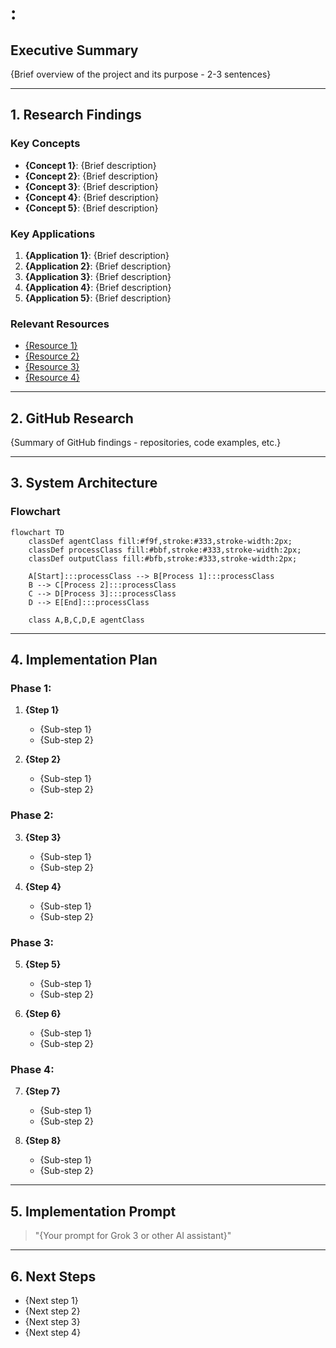 
# :

## Executive Summary

{Brief overview of the project and its purpose - 2-3 sentences}

---

## 1. Research Findings

### Key Concepts

- **{Concept 1}**: {Brief description}
- **{Concept 2}**: {Brief description}
- **{Concept 3}**: {Brief description}
- **{Concept 4}**: {Brief description}
- **{Concept 5}**: {Brief description}

### Key Applications

1. **{Application 1}**: {Brief description}
2. **{Application 2}**: {Brief description}
3. **{Application 3}**: {Brief description}
4. **{Application 4}**: {Brief description}
5. **{Application 5}**: {Brief description}

### Relevant Resources

- [{Resource 1}]({URL})
- [{Resource 2}]({URL})
- [{Resource 3}]({URL})
- [{Resource 4}]({URL})

---

## 2. GitHub Research

{Summary of GitHub findings - repositories, code examples, etc.}

---

## 3. System Architecture

### Flowchart

```mermaid
flowchart TD
    classDef agentClass fill:#f9f,stroke:#333,stroke-width:2px;
    classDef processClass fill:#bbf,stroke:#333,stroke-width:2px;
    classDef outputClass fill:#bfb,stroke:#333,stroke-width:2px;

    A[Start]:::processClass --> B[Process 1]:::processClass
    B --> C[Process 2]:::processClass
    C --> D[Process 3]:::processClass
    D --> E[End]:::processClass

    class A,B,C,D,E agentClass
```

---

## 4. Implementation Plan

### Phase 1:

1. **{Step 1}**

   - {Sub-step 1}
   - {Sub-step 2}
2. **{Step 2}**

   - {Sub-step 1}
   - {Sub-step 2}

### Phase 2:

3. **{Step 3}**

   - {Sub-step 1}
   - {Sub-step 2}
4. **{Step 4}**

   - {Sub-step 1}
   - {Sub-step 2}

### Phase 3:

5. **{Step 5}**

   - {Sub-step 1}
   - {Sub-step 2}
6. **{Step 6}**

   - {Sub-step 1}
   - {Sub-step 2}

### Phase 4:

7. **{Step 7}**

   - {Sub-step 1}
   - {Sub-step 2}
8. **{Step 8}**

   - {Sub-step 1}
   - {Sub-step 2}

---

## 5. Implementation Prompt

> "{Your prompt for Grok 3 or other AI assistant}"

---

## 6. Next Steps

- {Next step 1}
- {Next step 2}
- {Next step 3}
- {Next step 4}

<style>#mermaid-1740630925612{font-family:sans-serif;font-size:16px;fill:#333;}#mermaid-1740630925612 .error-icon{fill:#552222;}#mermaid-1740630925612 .error-text{fill:#552222;stroke:#552222;}#mermaid-1740630925612 .edge-thickness-normal{stroke-width:2px;}#mermaid-1740630925612 .edge-thickness-thick{stroke-width:3.5px;}#mermaid-1740630925612 .edge-pattern-solid{stroke-dasharray:0;}#mermaid-1740630925612 .edge-pattern-dashed{stroke-dasharray:3;}#mermaid-1740630925612 .edge-pattern-dotted{stroke-dasharray:2;}#mermaid-1740630925612 .marker{fill:#333333;}#mermaid-1740630925612 .marker.cross{stroke:#333333;}#mermaid-1740630925612 svg{font-family:sans-serif;font-size:16px;}#mermaid-1740630925612 .label{font-family:sans-serif;color:#333;}#mermaid-1740630925612 .label text{fill:#333;}#mermaid-1740630925612 .node rect,#mermaid-1740630925612 .node circle,#mermaid-1740630925612 .node ellipse,#mermaid-1740630925612 .node polygon,#mermaid-1740630925612 .node path{fill:#ECECFF;stroke:#9370DB;stroke-width:1px;}#mermaid-1740630925612 .node .label{text-align:center;}#mermaid-1740630925612 .node.clickable{cursor:pointer;}#mermaid-1740630925612 .arrowheadPath{fill:#333333;}#mermaid-1740630925612 .edgePath .path{stroke:#333333;stroke-width:1.5px;}#mermaid-1740630925612 .flowchart-link{stroke:#333333;fill:none;}#mermaid-1740630925612 .edgeLabel{background-color:#e8e8e8;text-align:center;}#mermaid-1740630925612 .edgeLabel rect{opacity:0.5;background-color:#e8e8e8;fill:#e8e8e8;}#mermaid-1740630925612 .cluster rect{fill:#ffffde;stroke:#aaaa33;stroke-width:1px;}#mermaid-1740630925612 .cluster text{fill:#333;}#mermaid-1740630925612 div.mermaidTooltip{position:absolute;text-align:center;max-width:200px;padding:2px;font-family:sans-serif;font-size:12px;background:hsl(80,100%,96.2745098039%);border:1px solid #aaaa33;border-radius:2px;pointer-events:none;z-index:100;}#mermaid-1740630925612:root{--mermaid-font-family:sans-serif;}#mermaid-1740630925612:root{--mermaid-alt-font-family:sans-serif;}#mermaid-1740630925612 flowchart-v2{fill:apa;}</style>
